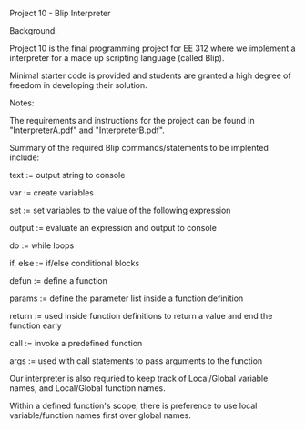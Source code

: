 Project 10 - Blip Interpreter


Background: 

Project 10 is the final programming project for EE 312 where we implement a interpreter for a made up scripting language (called Blip). 

Minimal starter code is provided and students are granted a high degree of freedom in developing their solution.


Notes: 

The requirements and instructions for the project can be found in "InterpreterA.pdf" and "InterpreterB.pdf".


Summary of the required Blip commands/statements to be implented include: 

text := output string to console 

var := create variables 

set := set variables to the value of the following expression 

output := evaluate an expression and output to console 

do := while loops 

if, else := if/else conditional blocks 

defun := define a function 

params := define the parameter list inside a function definition 

return := used inside function definitions to return a value and end the function early 

call := invoke a predefined function 

args := used with call statements to pass arguments to the function


Our interpreter is also requried to keep track of Local/Global variable names, and Local/Global function names. 

Within a defined function's scope, there is preference to use local variable/function names first over global names.
